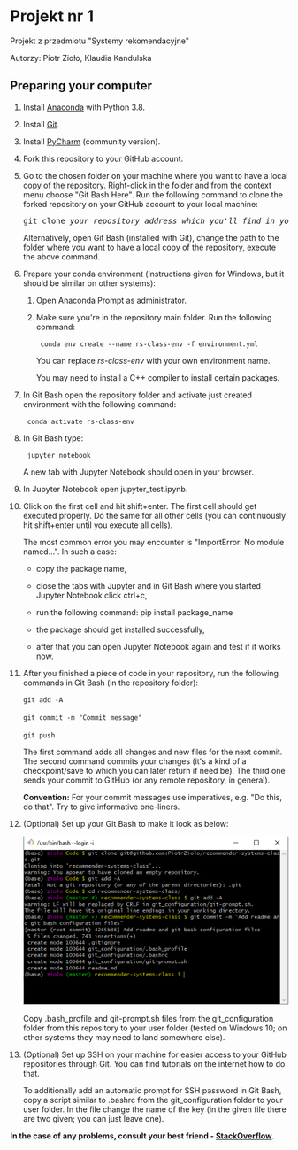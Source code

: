 # Projekt nr 1

Projekt z przedmiotu "Systemy rekomendacyjne"

Autorzy: Piotr Zioło, Klaudia Kandulska

## Preparing your computer

1. Install [Anaconda](https://www.anaconda.com/products/individual) with Python 3.8.


2. Install [Git](https://git-scm.com/downloads).


3. Install [PyCharm](https://www.jetbrains.com/pycharm/) (community version).


4. Fork this repository to your GitHub account.


5. Go to the chosen folder on your machine where you want to have a local copy of the repository. Right-click in the folder and from the context menu choose "Git Bash Here". Run the following command to clone the forked repository on your GitHub account to your local machine:

	<pre>git clone <i>your_repository_address_which_you'll_find_in_your_github</i></pre>

	Alternatively, open Git Bash (installed with Git), change the path to the folder where you want to have a local copy of the repository, execute the above command.


6. Prepare your conda environment (instructions given for Windows, but it should be similar on other systems):

	1. Open Anaconda Prompt as administrator.

	2. Make sure you're in the repository main folder. Run the following command:
			
			conda env create --name rs-class-env -f environment.yml

		You can replace *rs-class-env* with your own environment name.
		
		You may need to install a C++ compiler to install certain packages.


7. In Git Bash open the repository folder and activate just created environment with the following command:

		conda activate rs-class-env
	

8. In Git Bash type:

		jupyter notebook

	A new tab with Jupyter Notebook should open in your browser.


9. In Jupyter Notebook open jupyter_test.ipynb.


10. Click on the first cell and hit shift+enter. The first cell should get executed properly. Do the same for all other cells (you can continuously hit shift+enter until you execute all cells).

	The most common error you may encounter is "ImportError: No module named...". In such a case:
	
	- copy the package name,
	
	- close the tabs with Jupyter and in Git Bash where you started Jupyter Notebook click ctrl+c,
	
	- run the following command:
			pip install package_name
			
	- the package should get installed successfully,

	- after that you can open Jupyter Notebook again and test if it works now.


11. After you finished a piece of code in your repository, run the following commands in Git Bash (in the repository folder):

		git add -A

		git commit -m "Commit message"

		git push

	The first command adds all changes and new files for the next commit. The second command commits your changes (it's a kind of a checkpoint/save to which you can later return if need be). The third one sends your commit to GitHub (or any remote repository, in general). 
	
	**Convention:** For your commit messages use imperatives, e.g. "Do this, do that". Try to give informative one-liners.


12. (Optional) Set up your Git Bash to make it look as below:

	![Git Bash](img/git_bash.png)

	Copy .bash_profile and git-prompt.sh files from the git_configuration folder from this repository to your user folder (tested on Windows 10; on other systems they may need to land somewhere else).


13. (Optional) Set up SSH on your machine for easier access to your GitHub repositories through Git. You can find tutorials on the internet how to do that.

	To additionally add an automatic prompt for SSH password in Git Bash, copy a script similar to .bashrc from the git_configuration folder to your user folder. In the file change the name of the key (in the given file there are two given; you can just leave one).


**In the case of any problems, consult your best friend - [StackOverflow](https://stackoverflow.com/)**.
